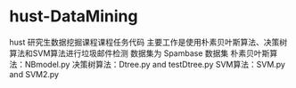 # hust-DataMining
hust 研究生数据挖掘课程课程任务代码
主要工作是使用朴素贝叶斯算法、决策树算法和SVM算法进行垃圾邮件检测
数据集为 Spambase 数据集
朴素贝叶斯算法：NBmodel.py
决策树算法：Dtree.py and testDtree.py
SVM算法：SVM.py and SVM2.py
